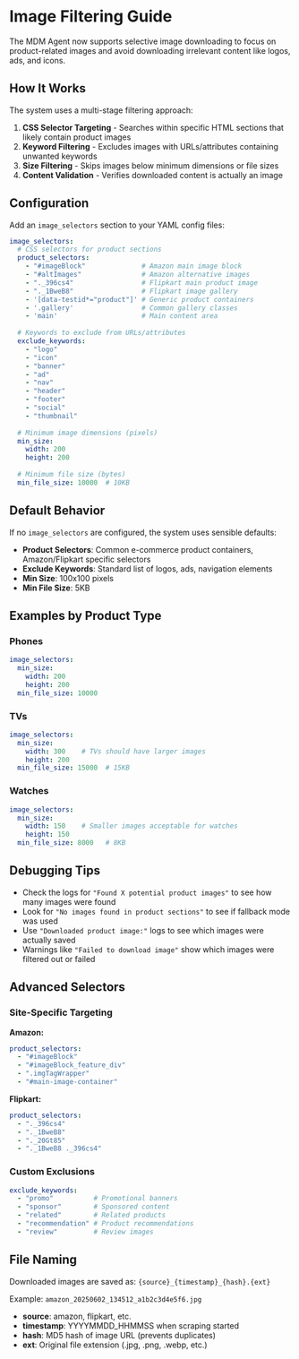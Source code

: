 # Image Filtering Guide

The MDM Agent now supports selective image downloading to focus on product-related images and avoid downloading irrelevant content like logos, ads, and icons.

## How It Works

The system uses a multi-stage filtering approach:

1. **CSS Selector Targeting** - Searches within specific HTML sections that likely contain product images
2. **Keyword Filtering** - Excludes images with URLs/attributes containing unwanted keywords  
3. **Size Filtering** - Skips images below minimum dimensions or file sizes
4. **Content Validation** - Verifies downloaded content is actually an image

## Configuration

Add an `image_selectors` section to your YAML config files:

```yaml
image_selectors:
  # CSS selectors for product sections
  product_selectors:
    - "#imageBlock"              # Amazon main image block
    - "#altImages"               # Amazon alternative images
    - "._396cs4"                 # Flipkart main product image
    - "._1BweB8"                 # Flipkart image gallery
    - '[data-testid*="product"]' # Generic product containers
    - '.gallery'                 # Common gallery classes
    - 'main'                     # Main content area
    
  # Keywords to exclude from URLs/attributes
  exclude_keywords:
    - "logo"
    - "icon" 
    - "banner"
    - "ad"
    - "nav"
    - "header"
    - "footer"
    - "social"
    - "thumbnail"
    
  # Minimum image dimensions (pixels)
  min_size:
    width: 200
    height: 200
    
  # Minimum file size (bytes)
  min_file_size: 10000  # 10KB
```

## Default Behavior

If no `image_selectors` are configured, the system uses sensible defaults:

- **Product Selectors**: Common e-commerce product containers, Amazon/Flipkart specific selectors
- **Exclude Keywords**: Standard list of logos, ads, navigation elements
- **Min Size**: 100x100 pixels
- **Min File Size**: 5KB

## Examples by Product Type

### Phones
```yaml
image_selectors:
  min_size:
    width: 200
    height: 200
  min_file_size: 10000
```

### TVs  
```yaml
image_selectors:
  min_size:
    width: 300    # TVs should have larger images
    height: 200
  min_file_size: 15000  # 15KB
```

### Watches
```yaml
image_selectors:
  min_size:
    width: 150    # Smaller images acceptable for watches
    height: 150
  min_file_size: 8000   # 8KB
```

## Debugging Tips

- Check the logs for `"Found X potential product images"` to see how many images were found
- Look for `"No images found in product sections"` to see if fallback mode was used
- Use `"Downloaded product image:"` logs to see which images were actually saved
- Warnings like `"Failed to download image"` show which images were filtered out or failed

## Advanced Selectors

### Site-Specific Targeting

**Amazon:**
```yaml
product_selectors:
  - "#imageBlock"
  - "#imageBlock_feature_div" 
  - ".imgTagWrapper"
  - "#main-image-container"
```

**Flipkart:**
```yaml
product_selectors:
  - "._396cs4"
  - "._1BweB8" 
  - "._20Gt85"
  - "._1BweB8 ._396cs4"
```

### Custom Exclusions
```yaml
exclude_keywords:
  - "promo"          # Promotional banners
  - "sponsor"        # Sponsored content
  - "related"        # Related products
  - "recommendation" # Product recommendations
  - "review"         # Review images
```

## File Naming

Downloaded images are saved as:
`{source}_{timestamp}_{hash}.{ext}`

Example: `amazon_20250602_134512_a1b2c3d4e5f6.jpg`

- **source**: amazon, flipkart, etc.
- **timestamp**: YYYYMMDD_HHMMSS when scraping started
- **hash**: MD5 hash of image URL (prevents duplicates)
- **ext**: Original file extension (.jpg, .png, .webp, etc.)
